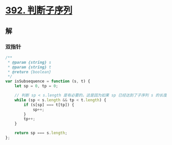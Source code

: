 # [392. 判断子序列](https://leetcode.cn/problems/is-subsequence/)

## 解

### 双指针

```js
/**
 * @param {string} s
 * @param {string} t
 * @return {boolean}
 */
var isSubsequence = function (s, t) {
    let sp = 0, tp = 0;

    // 判断 sp < s.length 是有必要的。这是因为如果 sp 已经达到了子序列 s 的长度，那么就无需继续比较了，可以直接返回 true。
    while (sp < s.length && tp < t.length) {
        if (s[sp] === t[tp]) {
            sp++;
        }
        tp++;
    }

    return sp === s.length;
};
```

